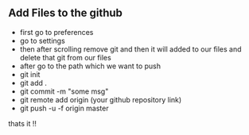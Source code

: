 ## Add Files to the github

- first go to preferences
- go to settings
- then after scrolling remove git and then it will added to our files and delete that git from our files
- after go to the path which we want to push
- git init
- git add .
- git commit -m "some msg"
- git remote add origin (your github repository link)
- git push -u -f origin master

thats it !!